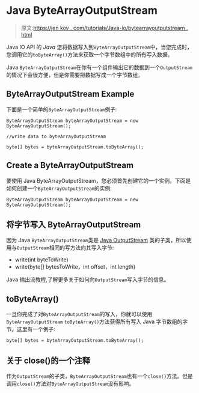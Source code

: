 # Java ByteArrayOutputStream

> 原文:[https://jen kov . com/tutorials/Java-io/bytearrayoutputstream . html](https://jenkov.com/tutorials/java-io/bytearrayoutputstream.html)

Java IO API 的 *Java* 您将数据写入到`ByteArrayOutputStream`中，当您完成时，您调用它的`toByteArray()`方法来获取一个字节数组中的所有写入数据。

Java `ByteArrayOutputStream`在你有一个组件输出它的数据到一个`OutputStream`的情况下会很方便，但是你需要把数据写成一个字节数组。

## ByteArrayOutputStream Example

下面是一个简单的`ByteArrayOutputStream`例子:

```
ByteArrayOutputStream byteArrayOutputStream = new ByteArrayOutputStream();

//write data to byteArrayOutputStream

byte[] bytes = byteArrayOutputStream.toByteArray();

```

## Create a ByteArrayOutputStream

要使用 Java ByteArrayOutputStream，您必须首先创建它的一个实例。下面是如何创建一个`ByteArrayOutputStream`的实例:

```
ByteArrayOutputStream byteArrayOutputStream = new ByteArrayOutputStream();

```

## 将字节写入 ByteArrayOutputStream

因为 Java `ByteArrayOutputStream`类是 [Java OutputStream](outputstream.html) 类的子类，所以使用与`OutputStream`相同的写方法向其写入字节:

*   write(int byteToWrite)
*   write(byte[] bytesToWrite，int offset，int length)

Java 输出流教程,了解更多关于如何向`OutputStream`写入字节的信息。

## toByteArray()

一旦你完成了对`ByteArrayOutputStream`的写入，你就可以使用`ByteArrayOutputStream` `toByteArray()`方法获得所有写入 Java 字节数组的字节。这里有一个例子:

```
byte[] bytes = byteArrayOutputStream.toByteArray();

```

## 关于 close()的一个注释

作为`OutputStream`的子类，`ByteArrayOutputStream`也有一个`close()`方法。但是调用`close()`方法对`ByteArrayOutputStream`没有影响。